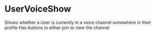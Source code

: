 # UserVoiceShow
Shows whether a User is currently in a voice channel somewhere in their profile
Has buttons to either join to view the channel
